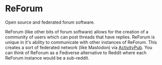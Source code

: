 # ReForum

Open source and federated forum software.

ReForum (like other bits of forum software) allows for the creation of a community of users which can post threads that have replies. ReForum is unique in it's ability to communicate with other instances of ReForum. This creates a sort of federated network (like Mastodon) via [ActivityPub](https://en.wikipedia.org/wiki/ActivityPub). You can think of ReForum as a Fediverse alternative to Reddit where each ReForum instance would be a sub-reddit.
